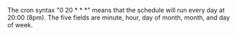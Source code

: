 The cron syntax "0 20 * * *" means that the schedule will run every day at 20:00 (8pm).  The five fields are minute, hour, day of month, month, and day of week.